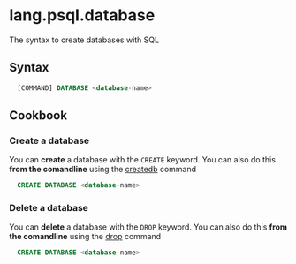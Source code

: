 # lang.psql.database

The syntax to create databases with SQL

## Syntax

```sql
  [COMMAND] DATABASE <database-name>
```

## Cookbook

### Create a database

You can **create** a database with the `CREATE` keyword. You can also do this
**from the comandline** using the [createdb](./pvd1.md) command

```sql
  CREATE DATABASE <database-name>
```

### Delete a database

You can **delete** a database with the `DROP` keyword. You can also do this
**from the comandline** using the [drop](./har9.md) command

```sql
  CREATE DATABASE <database-name>
```
